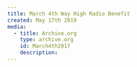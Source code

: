 ```yaml
---
title: March 4th Way High Radio Benefit
created: May 17th 2019
media:
  - title: Archive.org
    type: archive.org
    id: March4th2017
    description: 
---
```


